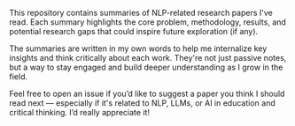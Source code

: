 This repository contains summaries of NLP-related research papers I've read. Each summary highlights the core problem, methodology, results, and potential research gaps that could inspire future exploration (if any).

The summaries are written in my own words to help me internalize key insights and think critically about each work. They're not just passive notes, but a way to stay engaged and build deeper understanding as I grow in the field.

Feel free to open an issue if you’d like to suggest a paper you think I should read next — especially if it's related to NLP, LLMs, or AI in education and critical thinking. I’d really appreciate it!